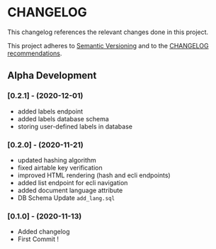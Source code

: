 CHANGELOG
=========

This changelog references the relevant changes done in this project.

This project adheres to [Semantic Versioning](http://semver.org/) 
and to the [CHANGELOG recommendations](http://keepachangelog.com/).
## Alpha Development

### [0.2.1] - (2020-12-01)
- added labels endpoint
- added labels database schema
- storing user-defined labels in database


### [0.2.0] - (2020-11-21)
- updated hashing algorithm
- fixed airtable key verification
- improved HTML rendering (hash and ecli endpoints)
- added list endpoint for ecli navigation
- added document language attribute
- DB Schema Update `add_lang.sql`


### [0.1.0] - (2020-11-13)
- Added changelog
- First Commit !

